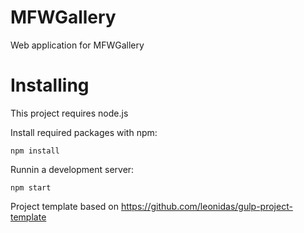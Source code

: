 # MFWGallery
Web application for MFWGallery

# Installing
This project requires node.js

Install required packages with npm:
```
npm install
```

Runnin a development server:
```
npm start
```

Project template based on https://github.com/leonidas/gulp-project-template
